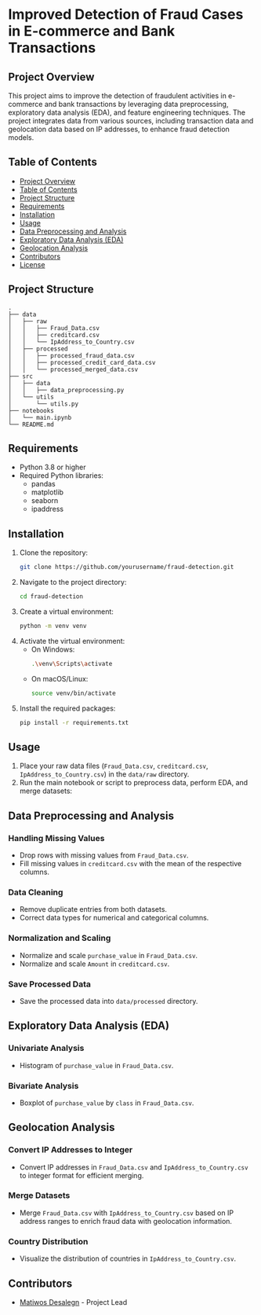 # Improved Detection of Fraud Cases in E-commerce and Bank Transactions

## Project Overview

This project aims to improve the detection of fraudulent activities in e-commerce and bank transactions by leveraging data preprocessing, exploratory data analysis (EDA), and feature engineering techniques. The project integrates data from various sources, including transaction data and geolocation data based on IP addresses, to enhance fraud detection models.

## Table of Contents

- [Project Overview](#project-overview)
- [Table of Contents](#table-of-contents)
- [Project Structure](#project-structure)
- [Requirements](#requirements)
- [Installation](#installation)
- [Usage](#usage)
- [Data Preprocessing and Analysis](#data-preprocessing-and-analysis)
- [Exploratory Data Analysis (EDA)](#exploratory-data-analysis-eda)
- [Geolocation Analysis](#geolocation-analysis)
- [Contributors](#contributors)
- [License](#license)

## Project Structure

```
.
├── data
│   ├── raw
│   │   ├── Fraud_Data.csv
│   │   ├── creditcard.csv
│   │   └── IpAddress_to_Country.csv
│   ├── processed
│   │   ├── processed_fraud_data.csv
│   │   ├── processed_credit_card_data.csv
│   │   └── processed_merged_data.csv
├── src
│   ├── data
│   │   ├── data_preprocessing.py
│   └── utils
│       └── utils.py
├── notebooks
│   └── main.ipynb
└── README.md
```

## Requirements

- Python 3.8 or higher
- Required Python libraries:
  - pandas
  - matplotlib
  - seaborn
  - ipaddress

## Installation

1. Clone the repository:
   ```sh
   git clone https://github.com/yourusername/fraud-detection.git
   ```
2. Navigate to the project directory:
   ```sh
   cd fraud-detection
   ```
3. Create a virtual environment:
   ```sh
   python -m venv venv
   ```
4. Activate the virtual environment:
   - On Windows:
     ```sh
     .\venv\Scripts\activate
     ```
   - On macOS/Linux:
     ```sh
     source venv/bin/activate
     ```
5. Install the required packages:
   ```sh
   pip install -r requirements.txt
   ```

## Usage

1. Place your raw data files (`Fraud_Data.csv`, `creditcard.csv`, `IpAddress_to_Country.csv`) in the `data/raw` directory.
2. Run the main notebook or script to preprocess data, perform EDA, and merge datasets:

## Data Preprocessing and Analysis

### Handling Missing Values

- Drop rows with missing values from `Fraud_Data.csv`.
- Fill missing values in `creditcard.csv` with the mean of the respective columns.

### Data Cleaning

- Remove duplicate entries from both datasets.
- Correct data types for numerical and categorical columns.

### Normalization and Scaling

- Normalize and scale `purchase_value` in `Fraud_Data.csv`.
- Normalize and scale `Amount` in `creditcard.csv`.

### Save Processed Data

- Save the processed data into `data/processed` directory.

## Exploratory Data Analysis (EDA)

### Univariate Analysis

- Histogram of `purchase_value` in `Fraud_Data.csv`.

### Bivariate Analysis

- Boxplot of `purchase_value` by `class` in `Fraud_Data.csv`.

## Geolocation Analysis

### Convert IP Addresses to Integer

- Convert IP addresses in `Fraud_Data.csv` and `IpAddress_to_Country.csv` to integer format for efficient merging.

### Merge Datasets

- Merge `Fraud_Data.csv` with `IpAddress_to_Country.csv` based on IP address ranges to enrich fraud data with geolocation information.

### Country Distribution

- Visualize the distribution of countries in `IpAddress_to_Country.csv`.

## Contributors

- [Matiwos Desalegn](https://github.com/matidesalegn) - Project Lead
